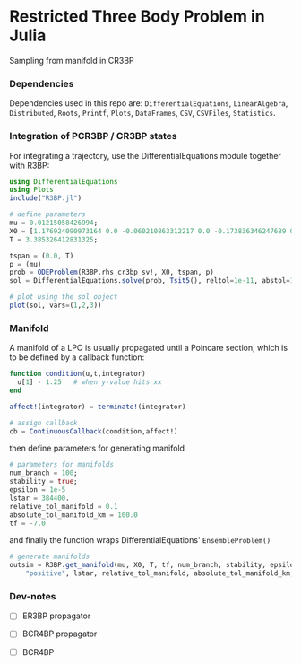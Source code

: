 # Restricted Three Body Problem in Julia
Sampling from manifold in CR3BP

### Dependencies
Dependencies used in this repo are: `DifferentialEquations`, `LinearAlgebra`, `Distributed`, `Roots`, `Printf`, `Plots`, `DataFrames`, `CSV`, `CSVFiles`, `Statistics`. 


### Integration of PCR3BP / CR3BP states
For integrating a trajectory, use the DifferentialEquations module together with R3BP: 

```julia
using DifferentialEquations
using Plots
include("R3BP.jl")

# define parameters
mu = 0.01215058426994;
X0 = [1.176924090973164 0.0 -0.060210863312217 0.0 -0.173836346247689 0.0];
T = 3.385326412831325;

tspan = (0.0, T)
p = (mu)
prob = ODEProblem(R3BP.rhs_cr3bp_sv!, X0, tspan, p)
sol = DifferentialEquations.solve(prob, Tsit5(), reltol=1e-11, abstol=1e-11)

# plot using the sol object
plot(sol, vars=(1,2,3))
```

### Manifold
A manifold of a LPO is usually propagated until a Poincare section, which is to be defined by a callback function:
```julia
function condition(u,t,integrator)
  u[1] - 1.25   # when y-value hits xx
end

affect!(integrator) = terminate!(integrator)

# assign callback
cb = ContinuousCallback(condition,affect!)
```
then define parameters for generating manifold
```julia
# parameters for manifolds
num_branch = 100;
stability = true;
epsilon = 1e-5
lstar = 384400.
relative_tol_manifold = 0.1
absolute_tol_manifold_km = 100.0
tf = -7.0
```
and finally the function wraps DifferentialEquations' `EnsembleProblem()`
```julia
# generate manifolds
outsim = R3BP.get_manifold(mu, X0, T, tf, num_branch, stability, epsilon, cb, 
    "positive", lstar, relative_tol_manifold, absolute_tol_manifold_km, 1e-11, 1e-11, Tsit5())
```

### Dev-notes
- [ ] ER3BP propagator
- [ ] BCR4BP propagator
- [ ] BCR4BP

